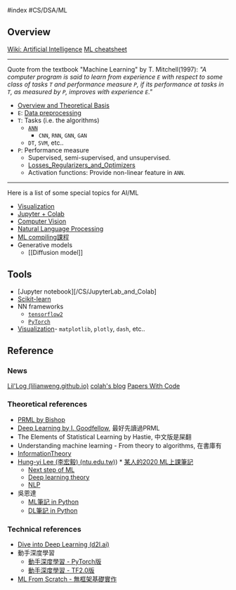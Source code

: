 #index #CS/DSA/ML

## Overview
    
[Wiki: Artificial Intelligence](https://en.wikipedia.org/wiki/Artificial_intelligence)
[ML cheatsheet](https://ml-cheatsheet.readthedocs.io/en/latest/)

----

Quote from the textbook "Machine Learning" by T. Mitchell(1997): *"A computer program is said to learn from experience `E` with respect to some class of tasks `T` and performance measure `P`, if its performance at tasks in `T`, as measured by `P`, improves with experience `E`."*

* [Overview and Theoretical Basis](/Math/InformationTheory.md)
* `E`: [Data preprocessing](DataPreprocessing.md)
* `T`: Tasks (i.e. the algorithms)
   * [`ANN`](NeuralNetwork.md)
        * `CNN`, `RNN`, `GNN`, `GAN`
    * `DT`, `SVM`, etc..
* `P`: Performance measure
    * Supervised, semi-supervised, and unsupervised.
    * [Losses_Regularizers_and_Optimizers](Losses_Regularizers_and_Optimizers.md)
    * Activation functions: Provide non-linear feature in `ANN`.

----

Here is a list of some special topics for AI/ML

* [Visualization](Visualization.md)
* [Jupyter + Colab](/CS/JupyterLab_and_Colab.md)
* [Computer Vision](ComputerVision.md)
* [Natural Language Processing](NaturalLanguageProcessing.md)
* [ML compiling課程](https://mlc.ai/summer22-zh/)
* Generative models
    * [[Diffusion model]]
            
## Tools

* [Jupyter notebook][/CS/JupyterLab_and_Colab]
* [Scikit-learn](https://scikit-learn.org/stable/user_guide.html)
* NN frameworks
    * [`tensorflow2`](Tensorflow2.md)
    * [`PyTorch`](PyTorch.md)
* [Visualization](Visualization.md)- `matplotlib`, `plotly`, `dash`, etc..

## Reference

### News

[Lil'Log (lilianweng.github.io)](https://lilianweng.github.io/)
[colah's blog](https://colah.github.io/)
[Papers With Code](https://paperswithcode.com/)

### Theoretical references

* [PRML by Bishop](https://github.com/it-ebooks/it-ebooks-2017-04to06/blob/master/%E6%A8%A1%E5%BC%8F%E8%AF%86%E5%88%AB%E4%B8%8E%E6%9C%BA%E5%99%A8%E5%AD%A6%E4%B9%A0%E4%B8%AD%E6%96%87%E7%89%88%EF%BC%88%E9%A9%AC%E6%98%A5%E9%B9%8F%EF%BC%89.pdf)
* [Deep Learning by I. Goodfellow](https://github.com/exacity/deeplearningbook-chinese), 最好先讀過PRML
* The Elements of Statistical Learning by Hastie, 中文版是屎翻
* Understanding machine learning - From theory to algorithms, 在書庫有
* [InformationTheory](/Math/InformationTheory.md)
* [Hung-yi Lee (李宏毅) (ntu.edu.tw)](https://speech.ee.ntu.edu.tw/~hylee/index.php))
        * [某人的2020 ML上課筆記](https://hackmd.io/@shaoeChen/B1CoXxvmm/)
    * [Next step of ML](https://www.youtube.com/watch?v=XnyM3-xtxHs&list=PLJV_el3uVTsOK_ZK5L0Iv_EQoL1JefRL4)
    * [Deep learning theory](http://speech.ee.ntu.edu.tw/~tlkagk/courses_MLDS18.html)
    * [NLP](http://speech.ee.ntu.edu.tw/~tlkagk/courses_DLHLP20.html)
* 吳恩達
    * [ML筆記 in Python](https://github.com/fengdu78/Coursera-ML-AndrewNg-Notes)
    * [DL筆記 in Python](https://github.com/fengdu78/deeplearning_ai_books)

### Technical references

* [Dive into Deep Learning (d2l.ai)](https://d2l.ai/)
* 動手深度學習
    * [動手深度學習 - PyTorch版](https://tangshusen.me/Dive-into-DL-PyTorch/)
    * [動手深度學習 - TF2.0版](https://trickygo.github.io/Dive-into-DL-TensorFlow2.0/)
* [ML From Scratch - 無框架基礎實作](https://github.com/eriklindernoren/ML-From-Scratch)